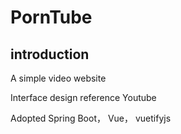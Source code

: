 # PornTube

## introduction 

A simple video website

Interface design reference Youtube

Adopted Spring Boot， Vue， vuetifyjs

